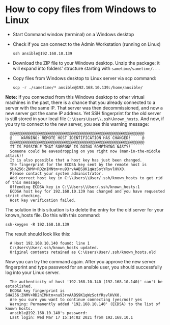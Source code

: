# How to copy files from Windows to Linux

- Start Command window (terminal) on a Windows desktop
- Check if you can connect to the Admin Workstation (running on Linux)

  `ssh ansible@192.168.10.139`

- Download the ZIP file to your Windows desktop. Unzip the package; it will expand into folders' structure starting with `sametime/sametime/..` .
- Copy files from Windows desktop to Linux server via scp command:

  `scp -r ./sametime/* ansible@192.168.10.139:/home/ansible/`

**Note:** If you connected from this Windows desktop to other virtual machines in the past, there is a chance that you already connected to a server with the same IP. That server was then decommissioned, and now a new server got the same IP address. Yet SSH fingerprint for the old server is still stored in your local file `C:\Users\User\\.ssh\known_hosts`. And now, if you try to connect to the new server, you see this warning message:
  ```
    @@@@@@@@@@@@@@@@@@@@@@@@@@@@@@@@@@@@@@@@@@@@@@@@@@@@@@@@@@@
    @    WARNING: REMOTE HOST IDENTIFICATION HAS CHANGED!     @
    @@@@@@@@@@@@@@@@@@@@@@@@@@@@@@@@@@@@@@@@@@@@@@@@@@@@@@@@@@@
    IT IS POSSIBLE THAT SOMEONE IS DOING SOMETHING NASTY!
    Someone could be eavesdropping on you right now (man-in-the-middle attack)!
    It is also possible that a host key has just been changed.
    The fingerprint for the ECDSA key sent by the remote host is
    SHA256:ZNMV+RD2nIMNtm+nu93rvAABS9K1qWzSotYRsvlHVX0.
    Please contact your system administrator.
    Add correct host key in C:\\Users\\User/.ssh/known_hosts to get rid of this message.
    Offending ECDSA key in C:\\Users\\User/.ssh/known_hosts:1
    ECDSA host key for 192.168.10.139 has changed and you have requested strict checking.
    Host key verification failed.
  ```
  The solution in this situation is to delete the entry for the old server for your known_hosts file. Do this with this command:

  `ssh-keygen -R 192.168.10.139`

  The result should look like this:
  ```
    # Host 192.168.10.140 found: line 1
    C:\Users\User/.ssh/known_hosts updated.
    Original contents retained as C:\Users\User/.ssh/known_hosts.old
  ```
  Now you can try the command again.
  After you approve the new server fingerprint and type password for an ansible user, you should successfully log into your Linux server.
  ```
    The authenticity of host '192.168.10.140 (192.168.10.140)' can't be established.
    ECDSA key fingerprint is SHA256:ZNMV+RD2nIMNtm+nu93rvAABS9K1qWzSotYRsvlHVX0.
    Are you sure you want to continue connecting (yes/no)? yes
    Warning: Permanently added '192.168.10.140' (ECDSA) to the list of known hosts.
    ansible@192.168.10.140's password:
    Last login: Wed Mar 17 15:14:02 2021 from 192.168.10.1
  ```
